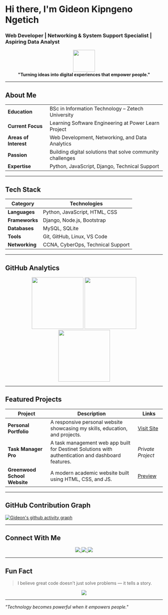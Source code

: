 # Hi there, I'm Gideon Kipngeno Ngetich

### Web Developer | Networking & System Support Specialist | Aspiring Data Analyst

<p align="center">
  <img src="https://github.com/ashutosh00710/ashutosh00710/raw/master/assets/developer.gif" width="70">
  <br/>
  <b>"Turning ideas into digital experiences that empower people."</b>
</p>

---

## About Me

| | |
|-|-|
| **Education** | BSc in Information Technology – Zetech University |
| **Current Focus** | Learning Software Engineering at Power Learn Project |
| **Areas of Interest** | Web Development, Networking, and Data Analytics |
| **Passion** | Building digital solutions that solve community challenges |
| **Expertise** | Python, JavaScript, Django, Technical Support |

---

## Tech Stack

| Category | Technologies |
|----------|--------------|
| **Languages** | Python, JavaScript, HTML, CSS |
| **Frameworks** | Django, Node.js, Bootstrap |
| **Databases** | MySQL, SQLite |
| **Tools** | Git, GitHub, Linux, VS Code |
| **Networking** | CCNA, CyberOps, Technical Support |

---

## GitHub Analytics

<p align="center">
  <img src="https://github-readme-stats.vercel.app/api?username=Gideon-Kipngeno&show_icons=true&theme=tokyonight&hide_border=true" height="165">
  <img src="https://github-readme-streak-stats.herokuapp.com/?user=Gideon-Kipngeno&theme=tokyonight&hide_border=true" height="165">
  <br/>
  <img src="https://github-readme-stats.vercel.app/api/top-langs/?username=Gideon-Kipngeno&layout=compact&theme=tokyonight&hide_border=true" height="165">
</p>

---

## Featured Projects

| Project | Description | Links |
|---------|-------------|--------|
| **Personal Portfolio** | A responsive personal website showcasing my skills, education, and projects. | [Visit Site](https://gideon-kipngeno.github.io/GIDEON_K_N/) |
| **Task Manager Pro** | A task management web app built for Destinet Solutions with authentication and dashboard features. | *Private Project* |
| **Greenwood School Website** | A modern academic website built using HTML, CSS, and JS. | [Preview](https://gideon-kipngeno.github.io/Greenwood/) |

---

## GitHub Contribution Graph

[![Gideon's github activity graph](https://github-readme-activity-graph.vercel.app/graph?username=Gideon-Kipngeno&theme=tokyo-night&hide_border=true)](https://github.com/Gideon-Kipngeno)

---

## Connect With Me

<p align="center">
  <a href="mailto:giddykipngeno5@gmail.com">
    <img src="https://img.shields.io/badge/Email-Contact Me-red?style=for-the-badge&logo=gmail">
  </a>
  <a href="https://linkedin.com/in/gideon-k-ngetich">
    <img src="https://img.shields.io/badge/LinkedIn-Gideon Ngetich-blue?style=for-the-badge&logo=linkedin">
  </a>
  <a href="https://gideon-kipngeno.github.io/portfolio/">
    <img src="https://img.shields.io/badge/Portfolio-Visit-green?style=for-the-badge&logo=google-chrome">
  </a>
</p>

---

## Fun Fact
> I believe great code doesn't just solve problems — it tells a story.

<p align="center">
  <img src="https://komarev.com/ghpvc/?username=Gideon-Kipngeno&color=brightgreen&style=for-the-badge">
</p>

---

*"Technology becomes powerful when it empowers people."*
